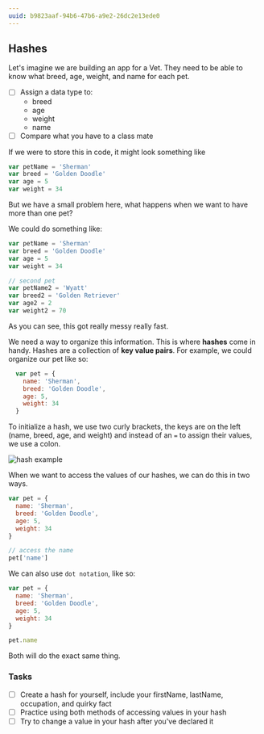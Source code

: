 ```yaml
---
uuid: b9823aaf-94b6-47b6-a9e2-26dc2e13ede0
---
```


## Hashes

Let's imagine we are building an app for a Vet. They need to be able to know what breed, age, weight,
and name for each pet.

- [ ] Assign a data type to:
    - breed
    - age
    - weight
    - name
- [ ] Compare what you have to a class mate

If we were to store this in code, it might look something like

```javascript
var petName = 'Sherman'
var breed = 'Golden Doodle'
var age = 5
var weight = 34
```

But we have a small problem here, what happens when we want to have more than one pet?

We could do something like:

```javascript
var petName = 'Sherman'
var breed = 'Golden Doodle'
var age = 5
var weight = 34

// second pet
var petName2 = 'Wyatt'
var breed2 = 'Golden Retriever'
var age2 = 2
var weight2 = 70
```

As you can see, this got really messy really fast.

We need a way to organize this information. This is where **hashes** come in handy. Hashes are a collection of
**key value pairs**. For example, we could organize our pet like so:

```javascript
  var pet = {
    name: 'Sherman',
    breed: 'Golden Doodle',
    age: 5,
    weight: 34
  }
```

To initialize a hash, we use two curly brackets, the keys are on the left (name, breed, age, and weight) and instead of an
`=` to assign their values, we use a colon.

![hash example](https://d3vv6lp55qjaqc.cloudfront.net/items/0V3P243a2M4511123W44/Image%202017-09-04%20at%2012.50.30%20PM.png?X-CloudApp-Visitor-Id=2818368&v=c3b24de2)

When we want to access the values of our hashes, we can do this in two ways.

```javascript
var pet = {
  name: 'Sherman',
  breed: 'Golden Doodle',
  age: 5,
  weight: 34
}

// access the name
pet['name']
```

We can also use `dot notation`, like so:

```javascript
var pet = {
  name: 'Sherman',
  breed: 'Golden Doodle',
  age: 5,
  weight: 34
}

pet.name
```

Both will do the exact same thing.

### Tasks
- [ ] Create a hash for yourself, include your firstName, lastName, occupation, and quirky fact
- [ ] Practice using both methods of accessing values in your hash
- [ ] Try to change a value in your hash after you've declared it
